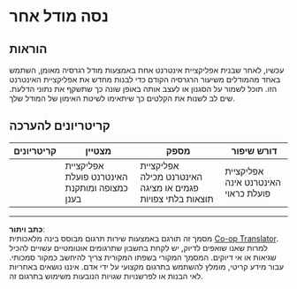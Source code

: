 <!--
CO_OP_TRANSLATOR_METADATA:
{
  "original_hash": "a8e8ae10be335cbc745b75ee552317ff",
  "translation_date": "2025-09-05T19:46:55+00:00",
  "source_file": "3-Web-App/1-Web-App/assignment.md",
  "language_code": "he"
}
-->
# נסה מודל אחר

## הוראות

עכשיו, לאחר שבנית אפליקציית אינטרנט אחת באמצעות מודל רגרסיה מאומן, השתמש באחד מהמודלים משיעור הרגרסיה הקודם כדי לבנות מחדש את אפליקציית האינטרנט הזו. תוכל לשמור על הסגנון או לעצב אותה באופן שונה כך שתשקף את נתוני הדלעת. שים לב לשנות את הקלטים כך שיתאימו לשיטת האימון של המודל שלך.

## קריטריונים להערכה

| קריטריונים               | מצטיין                                                  | מספק                                                   | דורש שיפור                          |
| ------------------------- | ------------------------------------------------------ | ------------------------------------------------------ | ----------------------------------- |
| | אפליקציית האינטרנט פועלת כמצופה ומותקנת בענן | אפליקציית האינטרנט מכילה פגמים או מציגה תוצאות בלתי צפויות | אפליקציית האינטרנט אינה פועלת כראוי |

---

**כתב ויתור**:  
מסמך זה תורגם באמצעות שירות תרגום מבוסס בינה מלאכותית [Co-op Translator](https://github.com/Azure/co-op-translator). למרות שאנו שואפים לדיוק, יש לקחת בחשבון שתרגומים אוטומטיים עשויים להכיל שגיאות או אי דיוקים. המסמך המקורי בשפתו המקורית צריך להיחשב כמקור סמכותי. עבור מידע קריטי, מומלץ להשתמש בתרגום מקצועי על ידי אדם. איננו נושאים באחריות לאי הבנות או לפרשנויות שגויות הנובעות משימוש בתרגום זה.